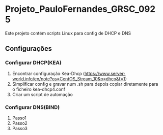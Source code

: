 # Projeto_PauloFernandes_GRSC_0925
Este projeto contém scripts Linux para config de DHCP e DNS
## Configurações
### Configurar DHCP(KEA)
1. Encontrar configuração Kea-Dhcp (https://www.server-world.info/en/note?os=CentOS_Stream_10&p=dhcp&f=1)
2. Simplificar config e gravar num .sh para depois copiar diretamente para o ficheiro kea-dhcp4.conf
3. Criar um script de automação
### Configurar DNS(BIND)
1. Passo1
2. Passo2
3. Passo3
